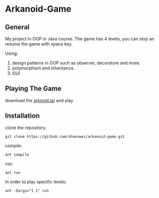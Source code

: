 # Arkanoid-Game

## General

My project in OOP in Java course.
The game has 4 levels,
you can stop an resume the game with space key.

Using:
1. design patterns in OOP such as observer, decoratore and more.
2. polymorphism and inheritance. 
3. GUI 

## Playing The Game

download the [arknoid.jar](https://github.com/shaonwei/arkanoid-game/blob/master/out/artifacts/ass6_jar/arknoid.jar) and play

## Installation

clone the repository:
``` 
git clone https://github.com/shaonwei/arkanoid-game.git
```
compile:
```
ant compile
```
run:
```
ant run
```
In order to play specific levels:
```
ant -Dargs="1 1" run 
